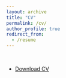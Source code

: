 ```yaml
---
layout: archive
title: "CV"
permalink: /cv/
author_profile: true
redirect_from:
  - /resume
---
```


<!-- <blockquote style="text-align: left;">
  <p>The method defined here acknowledges the feeling that all true knowledge is impossible. Solely appearances can be enumerated and the climate make itself felt.</p>
  <div style="text-align: right"><cite>Albert Camus, The Myth of Sisyphus</cite></div>
</blockquote>
<br><br> -->


<object data="{{ site.url }}{{ site.baseurl }}/files/CV.pdf" width="100%" 
height="100%" type="application/pdf"></object>
<br>

- [Download CV](/files/CV_Érick.pdf)